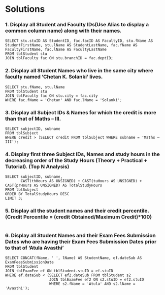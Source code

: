 # Solutions 

### 1. Display all Student and Faculty IDs(Use Alias to display a common column name) along with their names.
```
SELECT stu.stuID AS StudentID, fac.facID AS FacultyID, stu.fName AS StudentFirstName, stu.lName AS StudentLastName, fac.fName AS FacultyFirstName, fac.lName AS FacultyLastName
FROM tblStudent stu
JOIN tblFaculty fac ON stu.branchID = fac.deptID;
```

### 2. Display all Student Names who live in the same city where faculty named ‘Chetan K. Solanki’ lives.

```
SELECT stu.fName, stu.lName
FROM tblStudent stu
JOIN tblFaculty fac ON stu.city = fac.city
WHERE fac.fName = 'Chetan' AND fac.lName = 'Solanki';
```

### 3. Display all Subject IDs & Names for which the credit is more than that of Maths – III.

```
SELECT subjectID, subname
FROM tblSubject
WHERE credit > (SELECT credit FROM tblSubject WHERE subname = 'Maths – III');
```

### 4. Display first three Subject IDs, Names and study hours in the decreasing order of the Study Hours (Theory + Practical + Tutorial). (Top N Analysis)

```
SELECT subjectID, subname, 
       CAST(thHours AS UNSIGNED) + CAST(tuHours AS UNSIGNED) + CAST(prHours AS UNSIGNED) AS TotalStudyHours
FROM tblSubject
ORDER BY TotalStudyHours DESC
LIMIT 3;
```

### 5. Display all the student names and their credit percentile. (Credit Percentile = (credit Obtained/Maximum Credit)*100)
```

```

### 6. Display all Student Names and their Exam Fees Submission Dates who are having their Exam Fees Submission Dates prior to that of ‘Atula Avasthi’
```
SELECT CONCAT(fName, ' ', lName) AS StudentName, ef.dateSub AS ExamFeesSubmissionDate
FROM tblStudent
JOIN tblExamFee ef ON tblStudent.stuID = ef.stuID
WHERE ef.dateSub < (SELECT ef2.dateSub FROM tblStudent s2
                    JOIN tblExamFee ef2 ON s2.stuID = ef2.stuID
                    WHERE s2.fName = 'Atula' AND s2.lName = 'Avasthi');
```